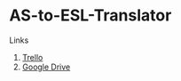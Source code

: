 # AS-to-ESL-Translator

Links
  1. [Trello](https://trello.com/b/drz9vDbX)
  2. [Google Drive](https://drive.google.com/open?id=1tu4o07T8pZc8qtJ4tc9VRyy3CWE8Q8GU)
